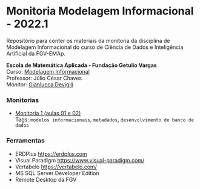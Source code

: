 # Monitoria Modelagem Informacional - 2022.1
Repositório para conter os materiais da monitoria da disciplina de Modelagem Informacional do curso de Ciência de Dados e Inteligência Artificial da FGV-EMAp.

**Escola de Matemática Aplicada - Fundação Getulio Vargas**                   <br>
Curso: [Modelagem Informacional](https://ss.cursos.fgv.br/d2l/home/121047)    <br>
Professor: Júlio César Chaves                                                 <br>
Monitor: [Gianlucca Devigili](https://www.linkedin.com/in/gianluccadevigili/)

### Monitorias

+ [Monitoria 1 (aulas 01 e 02)](https://github.com/GDevigili/monitoria-modelagem-informacional-2022/blob/main/Monitoria%20(01)%20-%2014%2002.md)<br>
Tags: `modelos informacionais`, `metadados`, `desenvolvimento de banco de dados`

### Ferramentas

+ ERDPlus <https://erdplus.com>
+ Visual Paradigm <https://www.visual-paradigm.com/>
+ Vertabelo <https://vertabelo.com/>
+ MS SQL Server Developer Edition
+ Remote Desktop da FGV

